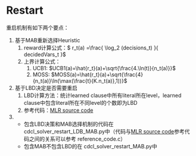 # Restart

重启机制有如下两个要点：
1. 基于MAB重新选择Heuristic
   1. reward计算公式：$ r_t(a) =\frac{ \log_2 (decisions_t) }{ decidedVars_t }$
   2. 上界计算公式：
      1. UCB1: $UCB1(a)=\hat{r_t}(a)+\sqrt{\frac{4.\ln(t)}{n_t(a)}}$
      2. MOSS: $MOSS(a)=\hat{r_t}(a)+\sqrt{\frac{4}{n_t(a)}\ln(\max(\frac{t}{K.n_t(a)},1))}$
2. 基于LBD决定是否需要重启
   1. LBD计算方法：统计learned clause中所有literal所在level，learned clause中包含literal所在不同level的个数即为LBD
   2. 参考代码：[MLR source code](https://sites.google.com/a/gsd.uwaterloo.ca/maplesat/mlr)
3. - 包含LBD决策和MAB选择机制的代码在 cdcl_solver_restart_LDB_MAB.py中（代码与[MLR source code](https://sites.google.com/a/gsd.uwaterloo.ca/maplesat/mlr)参考代码之间的关系可以参考 reference_code.c）
   - 包含MAB不包含LBD的在 cdcl_solver_restart_MAB.py中

